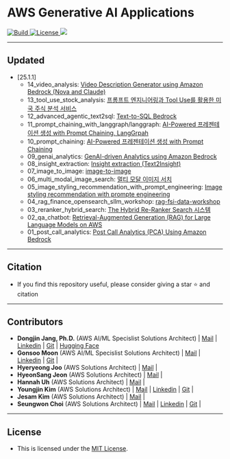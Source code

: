 <h1 align="left"><b>AWS Generative AI Applications</b></h1>
<p align="left">
    <a href="https://github.com/aws-samples">
            <img alt="Build" src="https://img.shields.io/badge/Contribution-Welcome-blue">
    </a>
    <a href="https://github.com/aws-samples/aws-ai-ml-workshop-kr/blob/master/LICENSE">
        <img alt="License" src="https://img.shields.io/badge/LICENSE-MIT-green">
    </a>
    <a href="https://hits.seeyoufarm.com"><img src="https://hits.seeyoufarm.com/api/count/incr/badge.svg?url=https%3A%2F%2Fgithub.com%2Faws-samples%2Faws-ai-ml-workshop-kr%2Ftree%2Fmaster%2Fgenai%2Faws-gen-ai-kr%2F20_applications&count_bg=%2379C83D&title_bg=%23555555&icon=&icon_color=%23E7E7E7&title=hits&edge_flat=false"/></a>
</p>



- - -

## <div id="Contents">**Updated**</div>
- [25.1.1]
    - 14_video_analysis: [Video Description Generator using Amazon Bedrock (Nova and Claude)](https://github.com/aws-samples/aws-ai-ml-workshop-kr/tree/master/genai/aws-gen-ai-kr/20_applications/14_video_analysis)
    - 13_tool_use_stock_analysis: [프롬프트 엔지니어링과 Tool Use를 활용한 미국 주식 분석 서비스](https://github.com/aws-samples/aws-ai-ml-workshop-kr/tree/master/genai/aws-gen-ai-kr/20_applications/13_tool_use_stock_analysis)
    - 12_advanced_agentic_text2sql: [Text-to-SQL Bedrock](https://github.com/aws-samples/aws-ai-ml-workshop-kr/tree/master/genai/aws-gen-ai-kr/20_applications/12_advanced_agentic_text2sql)    
    - 11_prompt_chaining_with_langgraph/langgraph: [AI-Powered 프레젠테이션 생성 with Prompt Chaining, LangGrpah](https://github.com/aws-samples/aws-ai-ml-workshop-kr/tree/master/genai/aws-gen-ai-kr/20_applications/11_prompt_chaining_with_langgraph/langgraph)        
    - 10_prompt_chaining: [AI-Powered 프레젠테이션 생성 with Prompt Chaining](https://github.com/aws-samples/aws-ai-ml-workshop-kr/tree/master/genai/aws-gen-ai-kr/20_applications/10_prompt_chaining)            
    - 09_genai_analytics: [GenAI-driven Analytics using Amazon Bedrock](https://github.com/aws-samples/aws-ai-ml-workshop-kr/tree/master/genai/aws-gen-ai-kr/20_applications/09_genai_analytics)                
    - 08_insight_extraction: [Insight extraction (Text2Insight)](https://github.com/aws-samples/aws-ai-ml-workshop-kr/tree/master/genai/aws-gen-ai-kr/20_applications/08_insight_extraction)                    
    - 07_image_to_image: [image-to-image](https://github.com/aws-samples/aws-ai-ml-workshop-kr/tree/master/genai/aws-gen-ai-kr/20_applications/07_image_to_image)                        
    - 06_multi_modal_image_search: [멀티 모달 이미지 서치](https://github.com/aws-samples/aws-ai-ml-workshop-kr/tree/master/genai/aws-gen-ai-kr/20_applications/06_multi_modal_image_search)    
    - 05_image_styling_recommendation_with_prompt_engineering: [Image styling recommendation with prompte engineering](https://github.com/aws-samples/aws-ai-ml-workshop-kr/tree/master/genai/aws-gen-ai-kr/20_applications/05_image_styling_recommendation_with_prompt_engineering)    
    - 04_rag_finance_opensearch_sllm_workshop: [rag-fsi-data-workshop](https://github.com/aws-samples/aws-ai-ml-workshop-kr/tree/master/genai/aws-gen-ai-kr/20_applications/04_rag_finance_opensearch_sllm_workshop)    
    - 03_reranker_hybrid_search: [The Hybrid Re-Ranker Search 시스템](https://github.com/aws-samples/aws-ai-ml-workshop-kr/tree/master/genai/aws-gen-ai-kr/20_applications/03_reranker_hybrid_search)    
    - 02_qa_chatbot: [Retrieval-Augmented Generation (RAG) for Large Language Models on AWS](https://github.com/aws-samples/aws-ai-ml-workshop-kr/tree/master/genai/aws-gen-ai-kr/20_applications/02_qa_chatbot)        
    - 01_post_call_analytics: [Post Call Analytics (PCA) Using Amazon Bedrock](https://github.com/aws-samples/aws-ai-ml-workshop-kr/blob/master/genai/aws-gen-ai-kr/20_applications/01_post_call_analytics/01_post-call-analytics-ko-with-stt.ipynb)            

- - -

## <div id="Citation">**Citation**</div>
- <span style="#FF69B4;"> If you find this repository useful, please consider giving a star ⭐ and citation</span>

- - -

## <div id="Contributors">**Contributors**</div>
- <span style="#FF69B4;"> **Dongjin Jang, Ph.D.** (AWS AI/ML Specislist Solutions Architect) | [Mail](mailto:dongjinj@amazon.com) | [Linkedin](https://www.linkedin.com/in/dongjin-jang-kr/) | [Git](https://github.com/dongjin-ml) | [Hugging Face](https://huggingface.co/Dongjin-kr)</span>
- <span style="#FF69B4;"> **Gonsoo Moon** (AWS AI/ML Specislist Solutions Architect) | [Mail](mailto:moongons@amazon.com) | [Linkedin](https://www.linkedin.com/in/gonsoomoon/) | [Git](https://github.com/gonsoomoon-ml) | </span>
- <span style="#FF69B4;"> **Hyeryeong Joo** (AWS Solutions Architect) | [Mail](mailto:joohyery@amazon.com) |</span>
- <span style="#FF69B4;"> **HyeonSang Jeon** (AWS Solutions Architect) | [Mail](mailto:hsjeon@amazon.com) |</span>
- <span style="#FF69B4;"> **Hannah Uh** (AWS Solutions Architect) | [Mail](mailto:hannahuh@amazon.com) |</span>
- <span style="#FF69B4;"> **Youngjin Kim** (AWS Solutions Architect) | [Mail](mailto:youngjik@amazon.com) | [Linkedin](https://www.linkedin.com/in/zerojin/) | [Git](https://github.com/comeddy) | </span>
- <span style="#FF69B4;"> **Jesam Kim** (AWS Solutions Architect) | [Mail](mailto:jesamkim@amazon.com) | </span>
- <span style="#FF69B4;"> **Seungwon Choi** (AWS Solutions Architect) | [Mail](mailto:piepiesw@amazon.com) | [Linkedin](https://www.linkedin.com/in/seungwon-choi-8a74a6210/) | [Git](https://github.com/seungwon2) | </span>
- - -

## <div id="License">**License**</div>
- <span style="#FF69B4;"> This is licensed under the [MIT License](https://github.com/aws-samples/aws-ai-ml-workshop-kr/blob/master/LICENSE). </span>
